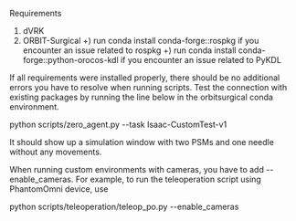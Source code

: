 Requirements
1. dVRK
2. ORBIT-Surgical
+) run conda install conda-forge::rospkg if you encounter an issue related to rospkg
+) run conda install conda-forge::python-orocos-kdl if you encounter an issue related to PyKDL

If all requirements were installed properly, there should be no additional errors you have to resolve when running scripts.
Test the connection with existing packages by running the line below in the orbitsurgical conda environment.

python scripts/zero_agent.py --task Isaac-CustomTest-v1

It should show up a simulation window with two PSMs and one needle without any movements.

When running custom environments with cameras, you have to add --enable_cameras.
For example, to run the teleoperation script using PhantomOmni device, use

python scripts/teleoperation/teleop_po.py --enable_cameras

